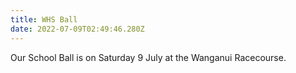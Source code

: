 ```yaml
---
title: WHS Ball
date: 2022-07-09T02:49:46.280Z
---
```

Our School Ball is on Saturday 9 July at the Wanganui Racecourse.

